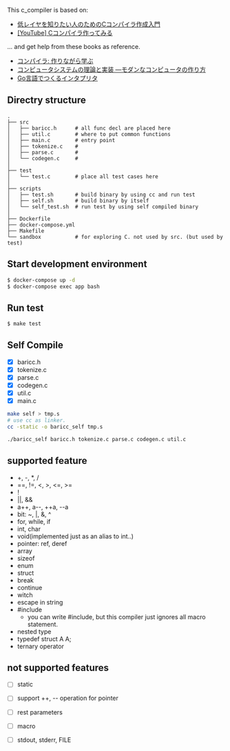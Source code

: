 This c_compiler is based on:
- [低レイヤを知りたい人のためのCコンパイラ作成入門](https://www.sigbus.info/compilerbook)
- [[YouTube] Cコンパイラ作ってみる](https://www.youtube.com/playlist?list=PLp_EUEO9JJP08ApAdaTYKHsonrLyKzdvp)


... and get help from these books as reference.
- [コンパイラ: 作りながら学ぶ](https://amzn.to/3ulY7kc)
- [コンピュータシステムの理論と実装 ―モダンなコンピュータの作り方](https://amzn.to/3uiyfFZ)
- [Go言語でつくるインタプリタ](https://amzn.to/2PKFrvo)

## Directry structure
```text
.
├── src
│   ├── baricc.h      # all func decl are placed here
│   ├── util.c        # where to put common functions
│   ├── main.c        # entry point
│   ├── tokenize.c    #
│   ├── parse.c       #
│   └── codegen.c     #
│
├── test
│   └── test.c        # place all test cases here
│ 
├── scripts
│   ├── test.sh       # build binary by using cc and run test
│   ├── self.sh       # build binary by itself
│   └── self_test.sh  # run test by using self compiled binary
│
├── Dockerfile
├── docker-compose.yml
├── Makefile
└── sandbox           # for exploring C. not used by src. (but used by test)
```

## Start development environment
```bash
$ docker-compose up -d
$ docker-compose exec app bash
```

## Run test
```bash
$ make test
```

## Self Compile
- [x] baricc.h
- [x] tokenize.c
- [x] parse.c
- [x] codegen.c
- [x] util.c
- [x] main.c

```bash
make self > tmp.s
# use cc as linker.
cc -static -o baricc_self tmp.s

./baricc_self baricc.h tokenize.c parse.c codegen.c util.c
```

## supported feature
- +, -, *, /
- ==, !=, <, >, <=, >=
- !
- ||, &&
- a++, a--, ++a, --a
- bit: ~, |, &, ^
- for, while, if
- int, char
- void(implemented just as an alias to int..)
- pointer: ref, deref
- array
- sizeof
- enum
- struct
- break
- continue
- witch
- escape in string
- #include
    - you can write #include, but this compiler just ignores all macro statement.
- nested type
- typedef struct A A;
- ternary operator

## not supported features
- [ ] static
- [ ] support ++, -- operation for pointer
- [ ] rest parameters
- [ ] macro
- [ ] stdout, stderr, FILE

